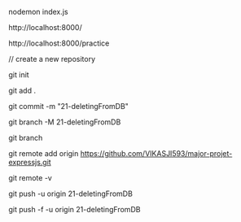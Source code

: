 nodemon index.js

http://localhost:8000/

http://localhost:8000/practice

// create a new repository 

git init

git add .

git commit -m "21-deletingFromDB"

git branch -M 21-deletingFromDB

git branch

git remote add origin https://github.com/VIKASJI593/major-projet-expressjs.git

git remote -v

git push -u origin 21-deletingFromDB

git push -f -u origin 21-deletingFromDB
